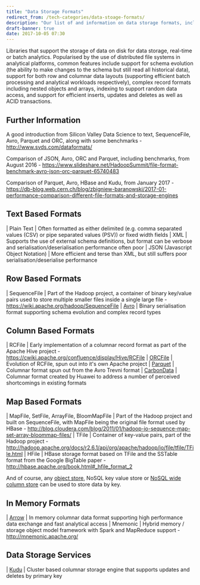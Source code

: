 ```yaml
---
title: "Data Storage Formats"
redirect_from: /tech-categories/data-stoage-formats/
description: "Our list of and information on data storage formats, including Avro, Parquet, ORCCFile, Carbondata and alternatives to these."
draft-banner: true
date: 2017-10-05 07:30
---
```

Libraries that support the storage of data on disk for data storage, real-time or batch analytics.  Popularised by the use of distributed file systems in analytical platforms, common features include support for schema evolution (the ability to make changes to the schema but still read all historical data), support for both row and columnar data layouts (supporting efficient batch processing and analytical workloads respectively), complex record formats including nested objects and arrays, indexing to support random data access, and support for efficient inserts, updates and deletes as well as ACID transactions.
<!--more-->

## Further Information

A good introduction from Silicon Valley Data Science to text, SequenceFile, Avro, Parquet and ORC, along with some benchmarks - <http://www.svds.com/dataformats/>

Comparison of JSON, Avro, ORC and Parquet, including benchmarks, from August 2016 - <https://www.slideshare.net/HadoopSummit/file-format-benchmark-avro-json-orc-parquet-65740483>

Comparison of Parquet, Avro, HBase and Kudu, from January 2017 - <https://db-blog.web.cern.ch/blog/zbigniew-baranowski/2017-01-performance-comparison-different-file-formats-and-storage-engines>

## Text Based Formats

| Plain Text | Often formatted as either delimited (e.g. comma separated values (CSV) or pipe separated values (PSV)) or fixed width fields
| XML | Supports the use of external schema definitions, but format can be verbose and serialisation/deserialisation performance often poor
| JSON (Javascript Object Notation) | More efficient and terse than XML, but still suffers poor serialisation/deserialise performance

## Row Based Formats

| SequenceFile | Part of the Hadoop project, a container of binary key/value pairs used to store multiple smaller files inside a single large file - <https://wiki.apache.org/hadoop/SequenceFile>
| [Avro](/technologies/apache-avro/) | Binary serialisation format supporting schema evolution and complex record types

## Column Based Formats

| RCFile | Early implementation of a columnar record format as part of the Apache Hive project - <https://cwiki.apache.org/confluence/display/Hive/RCFile>
| [ORCFile](/technologies/apache-orc/) | Evolution of RCFile, spun out into it's own Apache project
| [Parquet](/technologies/apache-parquet/) | Columnar format spun out from the Avro Trevni format
| [CarbonData](/technologies/apache-carbondata/) | Columnar format created by Huawei to address a number of perceived shortcomings in existing formats

## Map Based Formats

| MapFile, SetFile, ArrayFile, BloomMapFile | Part of the Hadoop project and built on SequenceFile, with MapFile being the original file format used by HBase - <http://blog.cloudera.com/blog/2011/01/hadoop-io-sequence-map-set-array-bloommap-files/>
| TFile | Container of key-value pairs, part of the Hadoop project - <http://hadoop.apache.org/docs/r2.6.1/api/org/apache/hadoop/io/file/tfile/TFile.html>
| HFile | HBase storage format based on TFile and the SSTable format from the Google BigTable paper - <http://hbase.apache.org/book.html#_hfile_format_2>

And of course, any [object store](/tech-categories/object-stores/), NoSQL key value store or [NoSQL wide column store](/tech-categories/nosql-wide-column-stores/) can be used to store data by key.

## In Memory Formats

| [Arrow](/technologies/apache-arrow/) | In memory columnar data format supporting high performance data exchange and fast analytical access
| Mnemonic | Hybrid memory / storage object model framework with Spark and MapReduce support - <http://mnemonic.apache.org/>

## Data Storage Services

| [Kudu](/technologies/apache-kudu/) | Cluster based columnar storage engine that supports updates and deletes by primary key